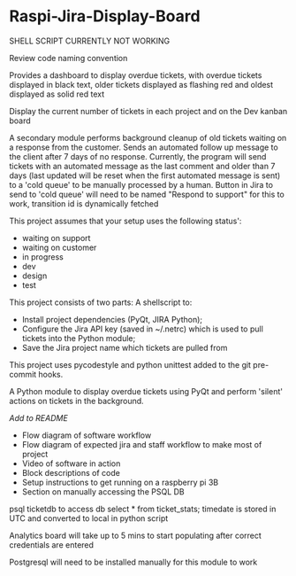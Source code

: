 # Raspi-Jira-Display-Board

SHELL SCRIPT CURRENTLY NOT WORKING

Review code naming convention

Provides a dashboard to display overdue tickets, with overdue tickets displayed in black text, older tickets displayed as flashing red and oldest displayed as solid red text

Display the current number of tickets in each project and on the Dev kanban board

A secondary module performs background cleanup of old tickets waiting on a response from the customer.
Sends an automated follow up message to the client after 7 days of no response. Currently, the program will send tickets with an automated message as the last comment and older than 7 days (last updated will be reset when the first automated message is sent) to a 'cold queue' to be manually processed by a human.
Button in Jira to send to 'cold queue' will need to be named "Respond to support" for this to work, transition id is dynamically fetched

This project assumes that your setup uses the following status':
* waiting on support
* waiting on customer
* in progress
* dev
* design
* test

This project consists of two parts: 
A shellscript to:
* Install project dependencies (PyQt, JIRA Python);
* Configure the Jira API key (saved in ~/.netrc) which is used to pull tickets into the Python module;
* Save the Jira project name which tickets are pulled from

This project uses pycodestyle and python unittest added to the git pre-commit hooks.

A Python module to display overdue tickets using PyQt and perform 'silent' actions on tickets in the background.

*Add to README*
* Flow diagram of software workflow
* Flow diagram of expected jira and staff workflow to make most of project
* Video of software in action
* Block descriptions of code
* Setup instructions to get running on a raspberry pi 3B
* Section on manually accessing the PSQL DB

psql ticketdb to access db
select * from ticket_stats;
timedate is stored in UTC and converted to local in python script

Analytics board will take up to 5 mins to start populating after correct credentials are entered
 
Postgresql will need to be installed manually for this module to work


